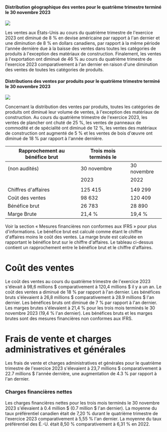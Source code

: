 #### Distribution géographique des ventes pour le quatrième trimestre terminé le 30 novembre 2023

![](_page_0_Figure_1.jpeg)

Les ventes aux États-Unis au cours du quatrième trimestre de l'exercice 2023 ont diminué de 8 % en devise américaine par rapport à l'an dernier et une diminution de 8 % en dollars canadiens, par rapport à la même période l'année dernière due à la baisse des ventes dans toutes les catégories de produits à l'exception des matériaux de construction. Finalement, les ventes à l'exportation ont diminué de 46 % au cours du quatrième trimestre de l'exercice 2023 comparativement à l'an dernier en raison d'une diminution des ventes de toutes les catégories de produits.

#### Distributions des ventes par produits pour le quatrième trimestre terminé le 30 novembre 2023

![](_page_0_Figure_4.jpeg)

Concernant la distribution des ventes par produits, toutes les catégories de produits ont diminué leur volume de ventes, à l'exception des matériaux de construction. Au cours du quatrième trimestre de l'exercice 2023, les ventes de plancher ont chuté de 25 %, les ventes de panneaux de commodité et de spécialité ont diminué de 12 %, les ventes des matériaux de construction ont augmenté de 5 % et les ventes de bois d'œuvre ont diminué de 18 % par rapport à l'année dernière.

| Rapprochement au bénéfice brut | Trois mois terminés le |             |
|--------------------------------|------------------------|-------------|
| (non audités)                  | 30 novembre            | 30 novembre |
|                                | 2023                   | 2022        |
|                                |                        |             |
| Chiffres d'affaires            | 125 415                | 149 299     |
| Coût des ventes                | 98 632                 | 120 409     |
| Bénéfice brut                  | 26 783                 | 28 890      |
| Marge Brute                    | 21,4 %                 | 19,4 %      |

Voir la section « Mesures financières non conformes aux IFRS » pour plus d'informations. Le bénéfice brut est calculé comme étant le chiffre d'affaires moins le coût des ventes. La marge brute est calculée en rapportant le bénéfice brut sur le chiffre d'affaires. Le tableau ci-dessus contient un rapprochement entre le bénéfice brut et le chiffre d'affaires.

# Coût des ventes

Le coût des ventes au cours du quatrième trimestre de l'exercice 2023 s'élevait à 98,6 millions \$ comparativement à 120,4 millions \$ il y a un an. Le coût des ventes a diminué de 18 % par rapport à l'an dernier. Les bénéfices bruts s'élevaient à 26,8 millions \$ comparativement à 28.9 millions \$ l'an dernier. Les bénéfices bruts ont diminué de 7 % par rapport à l'an dernier. Les marges brutes s'élevaient à 21,4 % pour les trois mois terminés le 30 novembre 2023 (19,4 % l'an dernier). Les bénéfices bruts et les marges brutes sont des mesures financières non conformes aux IFRS.

# Frais de vente et charges administratives et générales

Les frais de vente et charges administratives et générales pour le quatrième trimestre de l'exercice 2023 s'élevaient à 23,7 millions \$ comparativement à 22.7 millions \$ l'année dernière, une augmentation de 4.3 % par rapport à l'an dernier.

### Charges financières nettes

Les charges financières nettes pour les trois mois terminés le 30 novembre 2023 s'élevaient à 0.4 million \$ (0.7 million \$ l'an dernier). La moyenne du taux préférentiel canadien était de 7,20 % durant le quatrième trimestre de l'exercice 2023 comparativement à 5,55 % l'an dernier. La moyenne du taux préférentiel des É.-U. était 8,50 % comparativement à 6,31 % en 2022.